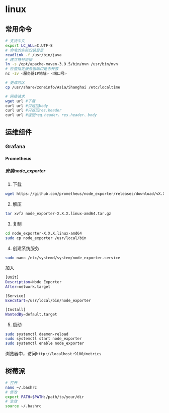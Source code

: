 # linux

## 常用命令

```bash
# 支持中文
export LC_ALL=C.UTF-8
# 命令的实际安装目录
readlink -f /usr/bin/java
# 建立符号链接
ln -s /opt/apache-maven-3.9.5/bin/mvn /usr/bin/mvn
# 检查指定服务器端口是否开放
nc -zv <服务器IP地址> <端口号>

# 更改时区
cp /usr/share/zoneinfo/Asia/Shanghai /etc/localtime

# 网络请求
wget url #下载
curl url #只返回body
curl url #只返回res.header
curl url #返回req.header、res.header、body
```

## 运维组件
### Grafana
#### Prometheus 
##### 安装node_exporter  
1. 下载
```bash
wget https://github.com/prometheus/node_exporter/releases/download/vX.X.X/node_exporter-X.X.X.linux-amd64.tar.gz
```
2. 解压
```bash
tar xvfz node_exporter-X.X.X.linux-amd64.tar.gz
```
3. 复制
```bash
cd node_exporter-X.X.X.linux-amd64
sudo cp node_exporter /usr/local/bin
```
4. 创建系统服务
```bash
sudo nano /etc/systemd/system/node_exporter.service
```
加入
```bash
[Unit]
Description=Node Exporter
After=network.target

[Service]
ExecStart=/usr/local/bin/node_exporter

[Install]
WantedBy=default.target
```
5. 启动
```bash
sudo systemctl daemon-reload
sudo systemctl start node_exporter
sudo systemctl enable node_exporter
```
浏览器中，访问`http://localhost:9100/metrics`


## 树莓派

```bash
# 打开
nano ~/.bashrc
# 修改
export PATH=$PATH:/path/to/your/dir
# 生效
source ~/.bashrc
```